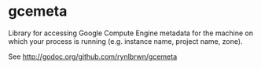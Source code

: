 gcemeta
=======

Library for accessing Google Compute Engine metadata for the machine
on which your process is running (e.g. instance name, project name, zone).

See http://godoc.org/github.com/rynlbrwn/gcemeta
